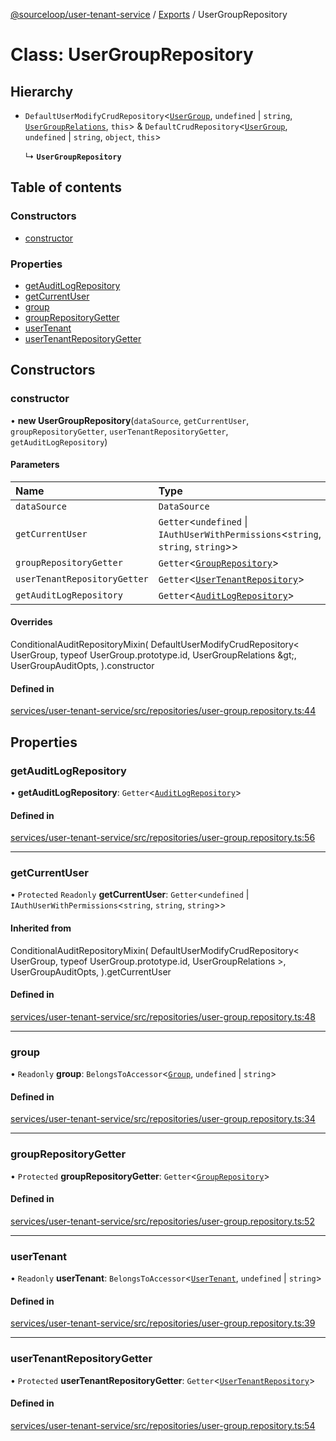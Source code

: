 [@sourceloop/user-tenant-service](../README.md) / [Exports](../modules.md) / UserGroupRepository

# Class: UserGroupRepository

## Hierarchy

- `DefaultUserModifyCrudRepository`<[`UserGroup`](UserGroup.md), `undefined` \| `string`, [`UserGroupRelations`](../interfaces/UserGroupRelations.md), `this`\> & `DefaultCrudRepository`<[`UserGroup`](UserGroup.md), `undefined` \| `string`, `object`, `this`\>

  ↳ **`UserGroupRepository`**

## Table of contents

### Constructors

- [constructor](UserGroupRepository.md#constructor)

### Properties

- [getAuditLogRepository](UserGroupRepository.md#getauditlogrepository)
- [getCurrentUser](UserGroupRepository.md#getcurrentuser)
- [group](UserGroupRepository.md#group)
- [groupRepositoryGetter](UserGroupRepository.md#grouprepositorygetter)
- [userTenant](UserGroupRepository.md#usertenant)
- [userTenantRepositoryGetter](UserGroupRepository.md#usertenantrepositorygetter)

## Constructors

### constructor

• **new UserGroupRepository**(`dataSource`, `getCurrentUser`, `groupRepositoryGetter`, `userTenantRepositoryGetter`, `getAuditLogRepository`)

#### Parameters

| Name | Type |
| :------ | :------ |
| `dataSource` | `DataSource` |
| `getCurrentUser` | `Getter`<`undefined` \| `IAuthUserWithPermissions`<`string`, `string`, `string`\>\> |
| `groupRepositoryGetter` | `Getter`<[`GroupRepository`](GroupRepository.md)\> |
| `userTenantRepositoryGetter` | `Getter`<[`UserTenantRepository`](UserTenantRepository.md)\> |
| `getAuditLogRepository` | `Getter`<[`AuditLogRepository`](AuditLogRepository.md)\> |

#### Overrides

ConditionalAuditRepositoryMixin(
  DefaultUserModifyCrudRepository&lt;
    UserGroup,
    typeof UserGroup.prototype.id,
    UserGroupRelations
  \&gt;,
  UserGroupAuditOpts,
).constructor

#### Defined in

[services/user-tenant-service/src/repositories/user-group.repository.ts:44](https://github.com/sourcefuse/loopback4-microservice-catalog/blob/68ec38a2a/services/user-tenant-service/src/repositories/user-group.repository.ts#L44)

## Properties

### getAuditLogRepository

• **getAuditLogRepository**: `Getter`<[`AuditLogRepository`](AuditLogRepository.md)\>

#### Defined in

[services/user-tenant-service/src/repositories/user-group.repository.ts:56](https://github.com/sourcefuse/loopback4-microservice-catalog/blob/68ec38a2a/services/user-tenant-service/src/repositories/user-group.repository.ts#L56)

___

### getCurrentUser

• `Protected` `Readonly` **getCurrentUser**: `Getter`<`undefined` \| `IAuthUserWithPermissions`<`string`, `string`, `string`\>\>

#### Inherited from

ConditionalAuditRepositoryMixin(
  DefaultUserModifyCrudRepository<
    UserGroup,
    typeof UserGroup.prototype.id,
    UserGroupRelations
  \>,
  UserGroupAuditOpts,
).getCurrentUser

#### Defined in

[services/user-tenant-service/src/repositories/user-group.repository.ts:48](https://github.com/sourcefuse/loopback4-microservice-catalog/blob/68ec38a2a/services/user-tenant-service/src/repositories/user-group.repository.ts#L48)

___

### group

• `Readonly` **group**: `BelongsToAccessor`<[`Group`](Group.md), `undefined` \| `string`\>

#### Defined in

[services/user-tenant-service/src/repositories/user-group.repository.ts:34](https://github.com/sourcefuse/loopback4-microservice-catalog/blob/68ec38a2a/services/user-tenant-service/src/repositories/user-group.repository.ts#L34)

___

### groupRepositoryGetter

• `Protected` **groupRepositoryGetter**: `Getter`<[`GroupRepository`](GroupRepository.md)\>

#### Defined in

[services/user-tenant-service/src/repositories/user-group.repository.ts:52](https://github.com/sourcefuse/loopback4-microservice-catalog/blob/68ec38a2a/services/user-tenant-service/src/repositories/user-group.repository.ts#L52)

___

### userTenant

• `Readonly` **userTenant**: `BelongsToAccessor`<[`UserTenant`](UserTenant.md), `undefined` \| `string`\>

#### Defined in

[services/user-tenant-service/src/repositories/user-group.repository.ts:39](https://github.com/sourcefuse/loopback4-microservice-catalog/blob/68ec38a2a/services/user-tenant-service/src/repositories/user-group.repository.ts#L39)

___

### userTenantRepositoryGetter

• `Protected` **userTenantRepositoryGetter**: `Getter`<[`UserTenantRepository`](UserTenantRepository.md)\>

#### Defined in

[services/user-tenant-service/src/repositories/user-group.repository.ts:54](https://github.com/sourcefuse/loopback4-microservice-catalog/blob/68ec38a2a/services/user-tenant-service/src/repositories/user-group.repository.ts#L54)
